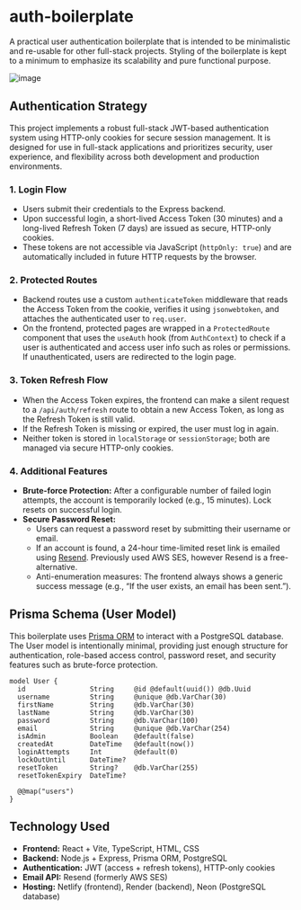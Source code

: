 # auth-boilerplate
A practical user authentication boilerplate that is intended to be minimalistic and re-usable for other full-stack projects. Styling of the boilerplate is kept to a minimum to emphasize its scalability and pure functional purpose.

![image](https://github.com/user-attachments/assets/9ee1daaa-d760-4c64-b6d7-0f42d66bbb83)

## Authentication Strategy
This project implements a robust full-stack JWT-based authentication system using HTTP-only cookies for secure session management. It is designed for use in full-stack applications and prioritizes security, user experience, and flexibility across both development and production environments.

### 1. Login Flow
- Users submit their credentials to the Express backend.
- Upon successful login, a short-lived Access Token (30 minutes) and a long-lived Refresh Token (7 days) are issued as secure, HTTP-only cookies.
- These tokens are not accessible via JavaScript (`httpOnly: true`) and are automatically included in future HTTP requests by the browser.

### 2. Protected Routes
- Backend routes use a custom `authenticateToken` middleware that reads the Access Token from the cookie, verifies it using `jsonwebtoken`, and attaches the authenticated user to `req.user`.
- On the frontend, protected pages are wrapped in a `ProtectedRoute` component that uses the `useAuth` hook (from `AuthContext`) to check if a user is authenticated and access user info such as roles or permissions. If unauthenticated, users are redirected to the login page.

### 3. Token Refresh Flow
- When the Access Token expires, the frontend can make a silent request to a `/api/auth/refresh` route to obtain a new Access Token, as long as the Refresh Token is still valid.
- If the Refresh Token is missing or expired, the user must log in again.
- Neither token is stored in `localStorage` or `sessionStorage`; both are managed via secure HTTP-only cookies.

### 4. Additional Features
- **Brute-force Protection:** After a configurable number of failed login attempts, the account is temporarily locked (e.g., 15 minutes). Lock resets on successful login.
- **Secure Password Reset:**
  - Users can request a password reset by submitting their username or email.
  - If an account is found, a 24-hour time-limited reset link is emailed using [Resend](https://resend.com/). Previously used AWS SES, however Resend is a free-alternative.
  - Anti-enumeration measures: The frontend always shows a generic success message (e.g., “If the user exists, an email has been sent.”).

## Prisma Schema (User Model)
This boilerplate uses [Prisma ORM](https://www.prisma.io/) to interact with a PostgreSQL database. The User model is intentionally minimal, providing just enough structure for authentication, role-based access control, password reset, and security features such as brute-force protection.

```prisma
model User {
  id                String     @id @default(uuid()) @db.Uuid
  username          String     @unique @db.VarChar(30)
  firstName         String     @db.VarChar(30)
  lastName          String     @db.VarChar(30)
  password          String     @db.VarChar(100)
  email             String     @unique @db.VarChar(254)
  isAdmin           Boolean    @default(false)
  createdAt         DateTime   @default(now())
  loginAttempts     Int        @default(0)
  lockOutUntil      DateTime?
  resetToken        String?    @db.VarChar(255)
  resetTokenExpiry  DateTime?

  @@map("users")
}
```

## Technology Used
- **Frontend:** React + Vite, TypeScript, HTML, CSS
- **Backend:** Node.js + Express, Prisma ORM, PostgreSQL
- **Authentication:** JWT (access + refresh tokens), HTTP-only cookies
- **Email API:** Resend (formerly AWS SES)
- **Hosting:** Netlify (frontend), Render (backend), Neon (PostgreSQL database)

